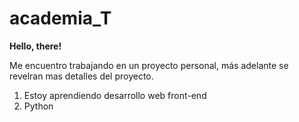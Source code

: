# academia_T

**Hello, there!**

Me encuentro trabajando en un proyecto personal, más adelante se revelran mas detalles del proyecto.

1. Estoy aprendiendo desarrollo web front-end
2. Python
